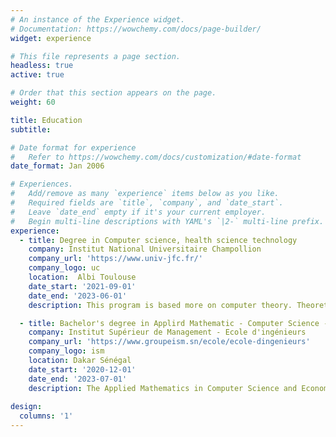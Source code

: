 ```yaml
---
# An instance of the Experience widget.
# Documentation: https://wowchemy.com/docs/page-builder/
widget: experience

# This file represents a page section.
headless: true
active: true

# Order that this section appears on the page.
weight: 60

title: Education
subtitle:

# Date format for experience
#   Refer to https://wowchemy.com/docs/customization/#date-format
date_format: Jan 2006

# Experiences.
#   Add/remove as many `experience` items below as you like.
#   Required fields are `title`, `company`, and `date_start`.
#   Leave `date_end` empty if it's your current employer.
#   Begin multi-line descriptions with YAML's `|2-` multi-line prefix.
experience:
  - title: Degree in Computer science, health science technology
    company: Institut National Universitaire Champollion
    company_url: 'https://www.univ-jfc.fr/'
    company_logo: uc
    location:  Albi Toulouse
    date_start: '2021-09-01'
    date_end: '2023-06-01'
    description: This program is based more on computer theory. Theoretical computer science is a branch of computer science that focuses on the study of the mathematical and conceptual foundations of computer science. It explores abstract ideas, formal models and algorithms to understand the capabilities and limitations of computer systems. In the course of my years of learning, I have come to appreciate the various sub-fields, such as algorithmic complexity theory, automata and formal language theory, graph theory, computational logic, and many others. These fields study fundamental questions such as the difficulty of algorithmic problems, the structure of formal languages, pattern recognition, program verification and more.

  - title: Bachelor's degree in Applird Mathematic - Computer Science - Econometrics
    company: Institut Supérieur de Management - Ecole d'ingénieurs
    company_url: 'https://www.groupeism.sn/ecole/ecole-dingenieurs'
    company_logo: ism
    location: Dakar Sénégal
    date_start: '2020-12-01'
    date_end: '2023-07-01'
    description: The Applied Mathematics in Computer Science and Econometrics course offered by the ISM group enabled me to acquire solid knowledge, enabling me to analyze economic situations using mathematical tools. This training provided me with the tools I needed to contribute to decision-making, recommending solutions and areas for improvement, and forecasting within the organization. This involved mastering data management, the mathematical and statistical approach, and the tools of economic analysis. This training also enabled me to acquire scientific skills in mathematics applied to modern business management sciences, as well as in economics and IT.
    
design:
  columns: '1'
---
```


